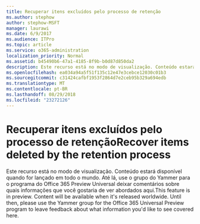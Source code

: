 ```yaml
---
title: Recuperar itens excluídos pelo processo de retenção
ms.author: stephow
author: stephow-MSFT
manager: laurawi
ms.date: 6/9/2017
ms.audience: ITPro
ms.topic: article
ms.service: o365-administration
localization_priority: Normal
ms.assetid: b45490b6-47a1-4185-8f9b-b0d87d850da2
description: Este recurso está no modo de visualização. Conteúdo estará disponível quando for lançado em todo o mundo. Até lá, use o grupo do Yammer para o programa do Office 365 Preview Universal deixar comentários sobre quais informações que você gostaria de ver abordados aqui.
ms.openlocfilehash: ea034a94a5f51f135c12e47e3cebce12030c01b3
ms.sourcegitcommit: c31424cafbf1953f2864d7e2ceb95b329a694edb
ms.translationtype: MT
ms.contentlocale: pt-BR
ms.lasthandoff: 08/29/2018
ms.locfileid: "23272126"
---
```

# <a name="recover-items-deleted-by-the-retention-process"></a><span data-ttu-id="f03d2-105">Recuperar itens excluídos pelo processo de retenção</span><span class="sxs-lookup"><span data-stu-id="f03d2-105">Recover items deleted by the retention process</span></span>

<span data-ttu-id="f03d2-p102">Este recurso está no modo de visualização. Conteúdo estará disponível quando for lançado em todo o mundo. Até lá, use o grupo do Yammer para o programa do Office 365 Preview Universal deixar comentários sobre quais informações que você gostaria de ver abordados aqui.</span><span class="sxs-lookup"><span data-stu-id="f03d2-p102">This feature is in preview. Content will be available when it's released worldwide. Until then, please use the Yammer group for the Office 365 Universal Preview program to leave feedback about what information you'd like to see covered here.</span></span>
  

